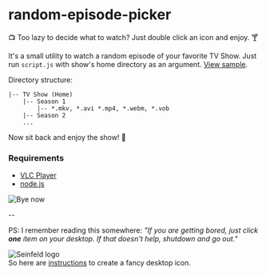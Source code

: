 # random-episode-picker
📺 Too lazy to decide what to watch? Just double click an icon and enjoy. 🍸

It's a small utility to watch a random episode of your favorite TV Show. Just run `script.js` with show's home directory as an argument. [View sample](https://github.com/mitul45/random-episode-picker/blob/master/seinfeld.command).

Directory structure:
```
|-- TV Show (Home)
    |-- Season 1
        |-- *.mkv, *.avi *.mp4, *.webm, *.vob
    |-- Season 2
    ...
```

Now sit back and enjoy the show! 💃

### Requirements
- [VLC Player](http://www.videolan.org/vlc/index.html)
- [node.js](https://nodejs.org/en/download/)

![Bye now](https://38.media.tumblr.com/ce9bc71994441a2a0684085bd89c1b52/tumblr_mg2lap5q0P1roavl3o1_500.gif)

--

PS: I remember reading this somewhere: _"If you are getting bored, just click **one** item on your desktop. If that doesn't help, shutdown and go out."_

![Seinfeld logo](http://i.imgur.com/AsmUcxv.png)  
So here are [instructions](http://apple.stackexchange.com/a/6905) to create a fancy desktop icon.
